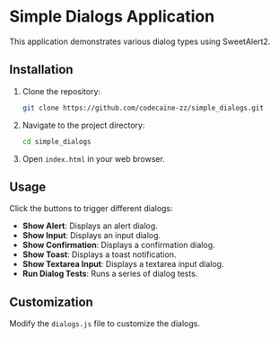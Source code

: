 # Simple Dialogs Application

This application demonstrates various dialog types using SweetAlert2.

## Installation

1. Clone the repository:

    ```sh
    git clone https://github.com/codecaine-zz/simple_dialogs.git
    ```

2. Navigate to the project directory:

    ```sh
    cd simple_dialogs
    ```

3. Open `index.html` in your web browser.

## Usage

Click the buttons to trigger different dialogs:

- **Show Alert**: Displays an alert dialog.
- **Show Input**: Displays an input dialog.
- **Show Confirmation**: Displays a confirmation dialog.
- **Show Toast**: Displays a toast notification.
- **Show Textarea Input**: Displays a textarea input dialog.
- **Run Dialog Tests**: Runs a series of dialog tests.

## Customization

Modify the `dialogs.js` file to customize the dialogs.

